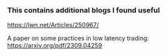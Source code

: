 ### This contains additional blogs I found useful

https://lwn.net/Articles/250967/

A paper on some practices in low latency trading:
https://arxiv.org/pdf/2309.04259
